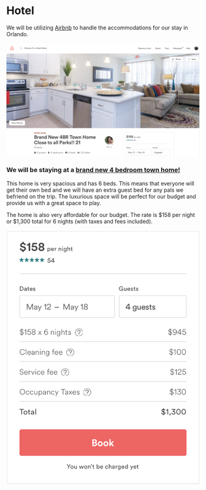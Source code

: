 # Hotel
We will be utilizing [Airbnb](https://www.airbnb.com/) to handle the accommodations
for our stay in Orlando.

![alt text](https://github.com/jtw449/softwareengineeringtripproject/blob/master/hotel/hotel-shot.png "Hotel")

### We will be staying at a [brand new 4 bedroom town home!](https://www.airbnb.com/rooms/14520119?s=51)
This home is very spacious and has 6 beds. This means that everyone will get their own bed and we will have an extra guest bed for any pals we befriend on the trip. The luxurious space will be perfect for our budget and provide us with a great space to play. 

The home is also very affordable for our budget. The rate is $158 per night or $1,300 total for 6 nights (with taxes and fees included).

![alt text](https://github.com/jtw449/softwareengineeringtripproject/blob/master/hotel/pricing.png "Pricing")
